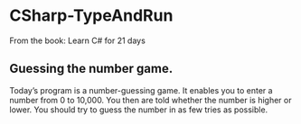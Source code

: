 # CSharp-TypeAndRun
From the book: Learn C# for 21 days

## Guessing the number game.
Today’s program is a number-guessing game. It enables you to enter a number
from 0 to 10,000. You then are told whether the number is higher or lower. You
should try to guess the number in as few tries as possible.